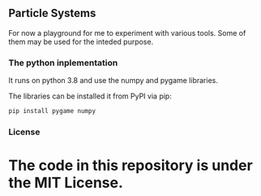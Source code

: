 ## Particle Systems

For now a playground for me to experiment with various tools.
Some of them may be used for the inteded purpose.


### The python inplementation

It runs on python 3.8 and use the numpy and pygame libraries.

The libraries can be installed it from PyPI via pip:
```sh
pip install pygame numpy
```

### License

The code in this repository is under the MIT License.
====

